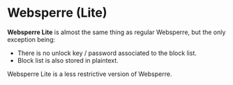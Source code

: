 # Websperre (Lite)

**Websperre Lite** is almost the same thing as regular Websperre, but the only exception being:

- There is no unlock key / password associated to the block list.
- Block list is also stored in plaintext.

Websperre Lite is a less restrictive version of Websperre.
